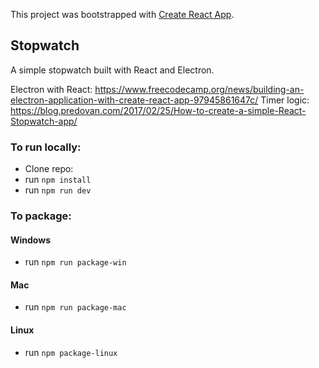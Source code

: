 This project was bootstrapped with [Create React App](https://github.com/facebook/create-react-app).

## Stopwatch

A simple stopwatch built with React and Electron.

Electron with React: https://www.freecodecamp.org/news/building-an-electron-application-with-create-react-app-97945861647c/ 
Timer logic: https://blog.predovan.com/2017/02/25/How-to-create-a-simple-React-Stopwatch-app/

### To run locally:

- Clone repo: 
- run `npm install`
- run `npm run dev`

### To package:

#### Windows

- run `npm run package-win`

#### Mac

- run `npm run package-mac`

#### Linux

- run `npm package-linux`
